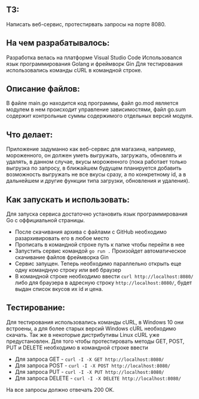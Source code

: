 ## ТЗ: 
Написать веб-сервис, протестирвать запросы на порте 8080.

## На чем разрабатывалось:
Разработка велась на платформе Visual Studio Code
Использовался язык программирования Golang и фреймворк Gin
Для тестирования использовались команды cURL в командной строке.

## Описание файлов:
В файле main.go находится код программы, файл go.mod является модулем
в нем происходит управление зависимостями, файл go.sum содержит
контрольные суммы содержимого отдельных версий модуля.

## Что делает:
Приложение задуманно как веб-сервис для магазина, например, мороженного, он должен уметь выгружать,
загружать, обновлять и удалять, в данном случае, вкусы мороженного (пока работает только выгрузка по запросу,
в ближайшем будущем планируется добавить возможность выгружать не все вкусы сразу, а по конкретному id, а в дальнейшем
и другие функции типа загрузки, обновления и удаления).

## Как запускать и использовать:
Для запуска сервиса достаточно установить язык программирования Go с 
оффициальной страницы.
- После скачивания архива с файлами с GitHub необходимо разархивировать его в любое место
- Прописать в командной строке путь к папке чтобы перейти в нее
- Запустить сервис командой `go run .` Произойдет автоматическое скачивание файлов фреймворка Gin
- Сервис запущен. Теперь необходимо параллельно открыть еще одну командную строку или веб браузер
- В командной строке необходимо ввести `curl http://localhost:8080/` либо для браузера
в адресную строку `http://localhost:8080/`, будет выдан список вкусов их id и цена.

## Тестирование:
Для тестирования использовались команды cURL, в Windows 10 они встроены, а для более старых версий Windows
cURL необходимо скачать. Так же в некоторые дистрибутивы Linux cURL уже предустановлен.
Для того чтобы протестировать методы GET, POST, PUT и DELETE необходимо в командной строке ввести
- Для запроса GET - `curl -I -X GET http://localhost:8080/`
- Для запроса POST - `curl -I -X POST http://localhost:8080/`
- Для запроса PUT - `curl -I -X PUT http://localhost:8080/`
- Для запроса DELETE - `curl -I -X DELETE http://localhost:8080/`

На все запросы должно отвечать 200 OK.
